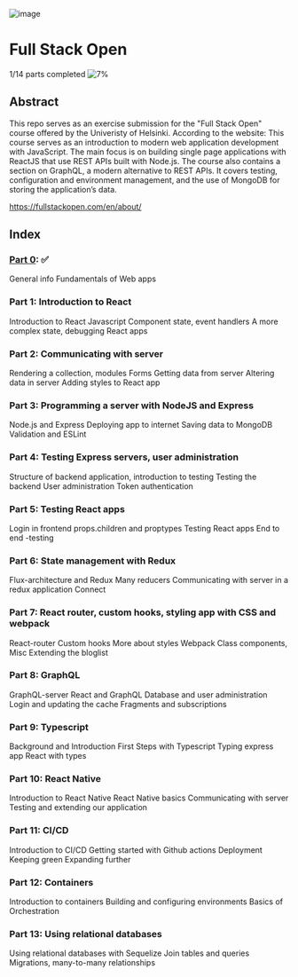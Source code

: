 ![image](https://user-images.githubusercontent.com/70455379/151462052-c18350cf-a907-403e-908a-c29e0107abc4.png)

# Full Stack Open

1/14 parts completed 
![7%](https://progress-bar.dev/7/?title=progress)

## Abstract
This repo serves as an exercise submission for the "Full Stack Open" course offered by the Univeristy of Helsinki. 
According to the website:
This course serves as an introduction to modern web application development with JavaScript. The main focus is on building single page applications with ReactJS that use REST APIs built with Node.js. The course also contains a section on GraphQL, a modern alternative to REST APIs. It covers testing, configuration and environment management, and the use of MongoDB for storing the application’s data.

https://fullstackopen.com/en/about/

## Index

### [Part 0](https://github.com/jesslourenco/fullstackopen/tree/main/part0): :white_check_mark:
  General info
  Fundamentals of Web apps
  
### Part 1: Introduction to React
  Introduction to React
  Javascript
  Component state, event handlers
  A more complex state, debugging React apps
  
### Part 2: Communicating with server
  Rendering a collection, modules
  Forms
  Getting data from server
  Altering data in server
  Adding styles to React app
  
### Part 3: Programming a server with NodeJS and Express
  Node.js and Express
  Deploying app to internet
  Saving data to MongoDB
  Validation and ESLint
  
### Part 4: Testing Express servers, user administration
  Structure of backend application, introduction to testing
  Testing the backend
  User administration
  Token authentication
  
### Part 5: Testing React apps
  Login in frontend
  props.children and proptypes
  Testing React apps
  End to end -testing
  
### Part 6: State management with Redux
  Flux-architecture and Redux
  Many reducers
  Communicating with server in a redux application
  Connect

### Part 7: React router, custom hooks, styling app with CSS and webpack
  React-router
  Custom hooks
  More about styles
  Webpack
  Class components, Misc
  Extending the bloglist

### Part 8: GraphQL
  GraphQL-server
  React and GraphQL
  Database and user administration
  Login and updating the cache
  Fragments and subscriptions

### Part 9: Typescript
  Background and Introduction
  First Steps with Typescript
  Typing express app
  React with types

### Part 10: React Native
  Introduction to React Native
  React Native basics
  Communicating with server
  Testing and extending our application
  
### Part 11: CI/CD
  Introduction to CI/CD
  Getting started with Github actions
  Deployment
  Keeping green
  Expanding further

### Part 12: Containers
Introduction to containers
Building and configuring environments
Basics of Orchestration

### Part 13: Using relational databases
Using relational databases with Sequelize
Join tables and queries
Migrations, many-to-many relationships


